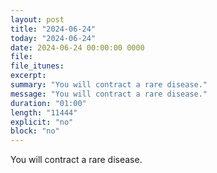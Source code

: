 ```yaml
---
layout: post
title: "2024-06-24"
today: "2024-06-24"
date: 2024-06-24 00:00:00 0000
file:
file_itunes:
excerpt:
summary: "You will contract a rare disease."
message: "You will contract a rare disease."
duration: "01:00"
length: "11444"
explicit: "no"
block: "no"
---
```

You will contract a rare disease.

